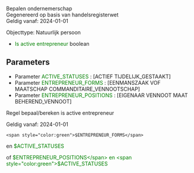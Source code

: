 Bepalen ondernemerschap \
Gegenereerd op basis van handelsregisterwet \
Geldig vanaf: 2024-01-01

Objecttype: Natuurlijk persoon
- <span style="color:green">Is active entrepreneur</span> boolean

## Parameters ##
- Parameter <span style="color:green">ACTIVE_STATUSES</span> : [ACTIEF TIJDELIJK_GESTAAKT]
- Parameter <span style="color:green">ENTREPRENEUR_FORMS</span> : [EENMANSZAAK VOF MAATSCHAP COMMANDITAIRE_VENNOOTSCHAP]
- Parameter <span style="color:green">ENTREPRENEUR_POSITIONS</span> : [EIGENAAR VENNOOT MAAT BEHEREND_VENNOOT]


Regel bepaal/bereken is active entrepreneur

Geldig vanaf: 2024-01-01


	<span style="color:green">$ENTREPRENEUR_FORMS</span>
 en <span style="color:green">$ACTIVE_STATUSES</span>

 of <span style="color:green">$ENTREPRENEUR_POSITIONS</span>
 en <span style="color:green">$ACTIVE_STATUSES</span>




